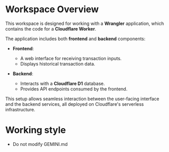# Workspace Overview

This workspace is designed for working with a **Wrangler** application, which contains the code for a **Cloudflare Worker**.

The application includes both **frontend** and **backend** components:

- **Frontend**:
  - A web interface for receiving transaction inputs.
  - Displays historical transaction data.

- **Backend**:
  - Interacts with a **Cloudflare D1** database.
  - Provides API endpoints consumed by the frontend.

This setup allows seamless interaction between the user-facing interface and the backend services, all deployed on Cloudflare's serverless infrastructure.

# Working style
- Do not modify GEMINI.md